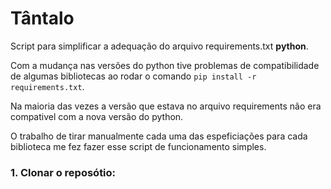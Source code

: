 # Tântalo

Script para simplificar a adequação do arquivo requirements.txt  **python**.

Com a mudança nas versões do python tive problemas de compatibilidade de algumas bibliotecas ao rodar o comando `pip install -r requirements.txt`. 

Na maioria das vezes a versão que estava no arquivo requirements não era compativel com a nova versão do python. 

O trabalho de tirar manualmente cada uma das espeficiações para cada biblioteca me fez fazer esse script de funcionamento simples.

### 1. Clonar o reposótio:

